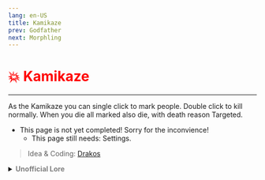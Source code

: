 ```yaml
---
lang: en-US
title: Kamikaze
prev: Godfather
next: Morphling
---
```


# <font color="red">💥 <b>Kamikaze</b></font> <Badge text="Support" type="tip" vertical="middle"/>
---

As the Kamikaze you can single click to mark people. Double click to kill normally. When you die all marked also die, with death reason Targeted.

* This page is not yet completed! Sorry for the inconvience!
  * This page still needs: Settings.

> Idea & Coding: [Drakos](https://github.com/Ultradragon005)

<details>
<summary><b><font color=gray>Unofficial Lore</font></b></summary>

Prologue The Kamikaze was a very smart engineer who was very… Gifted in making very… Specific? (If that explains it) technology but he doesn’t have the will to live… Chapter 1 School While in school the Kamikaze was often inspired by even the smallest inventions like… Door Handles, Locks, Microwaves, etc Not Atom accelerators not laptops… But he knew if he could decode these simple amenities he could easily figure out the big bombs… Chapter 2 Trusty Screwdriver Everywhere he would go he would roam with his trusty screwdriver and open any technology even televisions and try to put them back together… This was very dangerous for normal… Average humans but not for him… One day though it all will change Chapter 3 Atoms So Let me brief it.. He found that there is a specific element called Odysseusinum which can be triggered by heat and can perform chain reactions to do specific events in a specific order and well… This gave Kamikaze an Idea… Chapter 4 I’m an Impostor? No surprise Kamikaze already knew he would become an Impostor no new news there but how will he utilise this… well.. He could plant bombs on everyone’s body since he was very swift with his movement he could do it… Chapter 5 What now? Since his bombs are powered by Odysseusinum so he needed to heat at least a VERY LARGE amount of Odysseusinum but they would evaporate mid air if he dropped It into the lava so… He had to drop with them… Great!! Chapter 6 You all are fools! As the Kamikaze was thrown into the lava by the crewmates as he faked a task he started a chain reaction and all the crewmates with bombs utilizing Odysseusinum were BLOWN up and died… Mass Murder 101! The End? Of course! There's no coming back from lava Duh
> Submitted by: champofchamps78
</details>